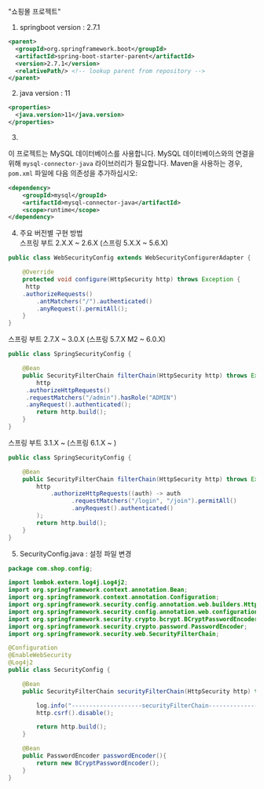 "쇼핑몰 프로젝트" 

1. springboot version
  : 2.7.1
```xml
<parent>
  <groupId>org.springframework.boot</groupId>
  <artifactId>spring-boot-starter-parent</artifactId>
  <version>2.7.1</version>
  <relativePath/> <!-- lookup parent from repository -->
</parent>
```

2. java version
  : 11
```xml
<properties>
  <java.version>11</java.version>
</properties>
```

3.
이 프로젝트는 MySQL 데이터베이스를 사용합니다. MySQL 데이터베이스와의 연결을 위해 `mysql-connector-java` 라이브러리가 필요합니다. Maven을 사용하는 경우, `pom.xml` 파일에 다음 의존성을 추가하십시오:

```xml
<dependency>
    <groupId>mysql</groupId>
    <artifactId>mysql-connector-java</artifactId>
    <scope>runtime</scope>
</dependency>
```
4. 주요 버전별 구현 방법<br>
  스프링 부트 2.X.X ~ 2.6.X (스프링 5.X.X ~ 5.6.X)
```java
public class WebSecurityConfig extends WebSecurityConfigurerAdapter {

    @Override
    protected void configure(HttpSecurity http) throws Exception {
     http
	.authorizeRequests()
        .antMatchers("/").authenticated()
        .anyRequest().permitAll();
    }
}
```
스프링 부트 2.7.X ~ 3.0.X (스프링 5.7.X M2 ~ 6.0.X)
```java
public class SpringSecurityConfig {

    @Bean
    public SecurityFilterChain filterChain(HttpSecurity http) throws Exception {
        http
	 .authorizeHttpRequests()
	 .requestMatchers("/admin").hasRole("ADMIN")
	 .anyRequest().authenticated();
        return http.build();
    }
}
```
스프링 부트 3.1.X ~ (스프링 6.1.X ~ )
```java
public class SpringSecurityConfig {

    @Bean
    public SecurityFilterChain filterChain(HttpSecurity http) throws Exception {
        http
            .authorizeHttpRequests((auth) -> auth
                  .requestMatchers("/login", "/join").permitAll()
                  .anyRequest().authenticated()
        );
        return http.build();
    }
}
```
5. SecurityConfig.java : 설정 파일 변경
```java
package com.shop.config;

import lombok.extern.log4j.Log4j2;
import org.springframework.context.annotation.Bean;
import org.springframework.context.annotation.Configuration;
import org.springframework.security.config.annotation.web.builders.HttpSecurity;
import org.springframework.security.config.annotation.web.configuration.EnableWebSecurity;
import org.springframework.security.crypto.bcrypt.BCryptPasswordEncoder;
import org.springframework.security.crypto.password.PasswordEncoder;
import org.springframework.security.web.SecurityFilterChain;

@Configuration
@EnableWebSecurity
@Log4j2
public class SecurityConfig {

    @Bean
    public SecurityFilterChain securityFilterChain(HttpSecurity http) throws Exception{

        log.info("--------------------securityFilterChain-----------------------------");
        http.csrf().disable();

        return http.build();
    }

    @Bean
    public PasswordEncoder passwordEncoder(){
        return new BCryptPasswordEncoder();
    }
}

```